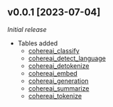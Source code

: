 ## v0.0.1 [2023-07-04]

_Initial release_

- Tables added
  - [cohereai_classify](https://hub.steampipe.io/plugins/turbot/cohereai/tables/cohereai_classify)
  - [cohereai_detect_language](https://hub.steampipe.io/plugins/turbot/cohereai/tables/cohereai_detect_language)
  - [cohereai_detokenize](https://hub.steampipe.io/plugins/turbot/cohereai/tables/cohereai_detokenize)
  - [cohereai_embed](https://hub.steampipe.io/plugins/turbot/cohereai/tables/cohereai_embed)
  - [cohereai_generation](https://hub.steampipe.io/plugins/turbot/cohereai/tables/cohereai_generation)
  - [cohereai_summarize](https://hub.steampipe.io/plugins/turbot/cohereai/tables/cohereai_tokenize)
  - [cohereai_tokenize](https://hub.steampipe.io/plugins/turbot/cohereai/tables/cohereai_tokenize)
